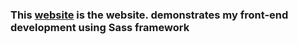 ### This [website](http://pranayaryal.github.io/modsass) is the website. demonstrates my front-end development using Sass framework
